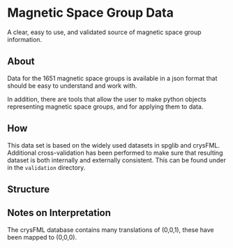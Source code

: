 Magnetic Space Group Data
=========================

A clear, easy to use, and validated source of magnetic space group information.

About
-----

Data for the 1651 magnetic space groups is available in a json format that should be
easy to understand and work with.

In addition, there are tools that allow the user to make python objects representing 
magnetic space groups, and for applying them to data.

How
---

This data set is based on the widely used datasets in spglib and crysFML. 
Additional cross-validation has been performed to make sure that resulting dataset is
both internally and externally consistent. 
This can be found under in the `validation` directory.

Structure
---------





Notes on Interpretation
-----------------------

The crysFML database contains many translations of (0,0,1), these have been mapped to (0,0,0).